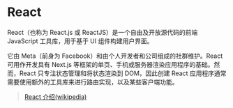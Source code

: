 # React

React（也称为 React.js 或 ReactJS）是一个自由及开放源代码的前端 JavaScript 工具库，用于基于 UI 组件构建用户界面。

它由 Meta（前身为 Facebook）和由个人开发者和公司组成的社群维护。React 可用作开发具有 Next.js 等框架的单页、手机或服务器渲染应用程序的基础。然而，React 只专注状态管理和将状态渲染到 DOM，因此创建 React 应用程序通常需要使用额外的工具库来进行路由实现，以及某些客户端功能。

> [React 介绍(wikipedia)](https://zh.wikipedia.org/wiki/React)

